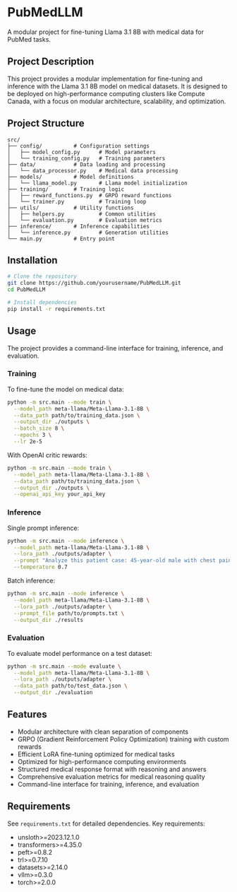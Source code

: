 # PubMedLLM

A modular project for fine-tuning Llama 3.1 8B with medical data for PubMed tasks.

## Project Description

This project provides a modular implementation for fine-tuning and inference with the Llama 3.1 8B model on medical datasets. It is designed to be deployed on high-performance computing clusters like Compute Canada, with a focus on modular architecture, scalability, and optimization.

## Project Structure

```
src/
├── config/          # Configuration settings
│   ├── model_config.py      # Model parameters
│   └── training_config.py   # Training parameters
├── data/            # Data loading and processing
│   └── data_processor.py    # Medical data processing 
├── models/          # Model definitions
│   └── llama_model.py       # Llama model initialization
├── training/        # Training logic
│   ├── reward_functions.py  # GRPO reward functions
│   └── trainer.py           # Training loop
├── utils/           # Utility functions
│   ├── helpers.py           # Common utilities
│   └── evaluation.py        # Evaluation metrics
├── inference/       # Inference capabilities
│   └── inference.py         # Generation utilities
└── main.py          # Entry point
```

## Installation

```bash
# Clone the repository
git clone https://github.com/yourusername/PubMedLLM.git
cd PubMedLLM

# Install dependencies
pip install -r requirements.txt
```

## Usage

The project provides a command-line interface for training, inference, and evaluation.

### Training

To fine-tune the model on medical data:

```bash
python -m src.main --mode train \
  --model_path meta-llama/Meta-Llama-3.1-8B \
  --data_path path/to/training_data.json \
  --output_dir ./outputs \
  --batch_size 8 \
  --epochs 3 \
  --lr 2e-5
```

With OpenAI critic rewards:

```bash
python -m src.main --mode train \
  --model_path meta-llama/Meta-Llama-3.1-8B \
  --data_path path/to/training_data.json \
  --output_dir ./outputs \
  --openai_api_key your_api_key
```

### Inference

Single prompt inference:

```bash
python -m src.main --mode inference \
  --model_path meta-llama/Meta-Llama-3.1-8B \
  --lora_path ./outputs/adapter \
  --prompt "Analyze this patient case: 45-year-old male with chest pain..." \
  --temperature 0.7
```

Batch inference:

```bash
python -m src.main --mode inference \
  --model_path meta-llama/Meta-Llama-3.1-8B \
  --lora_path ./outputs/adapter \
  --prompt_file path/to/prompts.txt \
  --output_dir ./results
```

### Evaluation

To evaluate model performance on a test dataset:

```bash
python -m src.main --mode evaluate \
  --model_path meta-llama/Meta-Llama-3.1-8B \
  --lora_path ./outputs/adapter \
  --data_path path/to/test_data.json \
  --output_dir ./evaluation
```

## Features

- Modular architecture with clean separation of components
- GRPO (Gradient Reinforcement Policy Optimization) training with custom rewards
- Efficient LoRA fine-tuning optimized for medical tasks
- Optimized for high-performance computing environments
- Structured medical response format with reasoning and answers
- Comprehensive evaluation metrics for medical reasoning quality
- Command-line interface for training, inference, and evaluation

## Requirements

See `requirements.txt` for detailed dependencies. Key requirements:

- unsloth>=2023.12.1.0
- transformers>=4.35.0
- peft>=0.8.2
- trl>=0.7.10
- datasets>=2.14.0
- vllm>=0.3.0
- torch>=2.0.0 